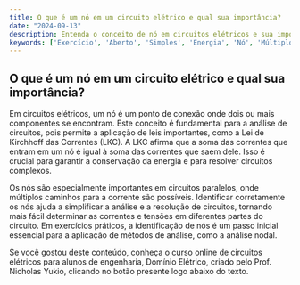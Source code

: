 ```yaml
---
title: O que é um nó em um circuito elétrico e qual sua importância?
date: "2024-09-13"
description: Entenda o conceito de nó em circuitos elétricos e sua importância na análise de circuitos.
keywords: ['Exercício', 'Aberto', 'Simples', 'Energia', 'Nó', 'Múltiplo', 'paralelo']
---
```


## O que é um nó em um circuito elétrico e qual sua importância?

Em circuitos elétricos, um nó é um ponto de conexão onde dois ou mais componentes se encontram. Este conceito é fundamental para a análise de circuitos, pois permite a aplicação de leis importantes, como a Lei de Kirchhoff das Correntes (LKC). A LKC afirma que a soma das correntes que entram em um nó é igual à soma das correntes que saem dele. Isso é crucial para garantir a conservação da energia e para resolver circuitos complexos.

Os nós são especialmente importantes em circuitos paralelos, onde múltiplos caminhos para a corrente são possíveis. Identificar corretamente os nós ajuda a simplificar a análise e a resolução de circuitos, tornando mais fácil determinar as correntes e tensões em diferentes partes do circuito. Em exercícios práticos, a identificação de nós é um passo inicial essencial para a aplicação de métodos de análise, como a análise nodal.

Se você gostou deste conteúdo, conheça o curso online de circuitos elétricos para alunos de engenharia, Domínio Elétrico, criado pelo Prof. Nicholas Yukio, clicando no botão presente logo abaixo do texto.